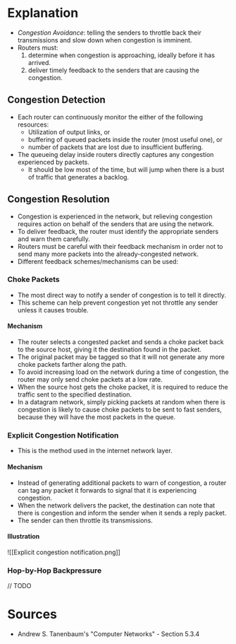 # Explanation
- *Congestion Avoidance*: telling the senders to throttle back their transmissions and slow down when congestion is imminent.
- Routers must:
	1. determine when congestion is approaching, ideally before it has arrived.
	2. deliver timely feedback to the senders that are causing the congestion.

## Congestion Detection
- Each router can continuously monitor the either of the following resources:
	- Utilization of output links, or
	- buffering of queued packets inside the router (most useful one), or
	- number of packets that are lost due to insufficient buffering.
- The queueing delay inside routers directly captures any congestion experienced by packets.
	- It should be low most of the time, but will jump when there is a bust of traffic that generates a backlog.

## Congestion Resolution
- Congestion is experienced in the network, but relieving congestion requires action on behalf of the senders that are using the network.
- To deliver feedback, the router must identify the appropriate senders and warn them carefully.
- Routers must be careful with their feedback mechanism in order not to send many more packets into  the already-congested network.
- Different feedback schemes/mechanisms can be used:

### Choke Packets
- The most direct way to notify a sender of congestion is to tell it directly.
- This scheme can help prevent congestion yet not throttle any sender unless it causes trouble.

#### Mechanism
- The router selects a congested packet and sends a choke packet back to the source host, giving it the destination found in the packet.
- The original packet may be tagged so that it will not generate any more choke packets farther along the path.
- To avoid increasing load on the network during a time of congestion, the router may only send choke packets at a low rate.
- When the source host gets the choke packet, it is required to reduce the traffic sent to the specified destination.
- In a datagram network, simply picking packets at random when there is congestion is likely to cause choke packets to be sent to fast senders, because they will have the most packets in the queue.
 
### Explicit Congestion Notification
- This is the method used in the internet network layer.

#### Mechanism
- Instead of generating additional packets to warn of congestion, a router can tag any packet it forwards to signal that it is experiencing congestion.
- When the network delivers the packet, the destination can note that there is congestion and inform the sender when it sends a reply packet.
- The sender can then throttle its transmissions.

#### Illustration
![[Explicit congestion notification.png]]

### Hop-by-Hop Backpressure
// TODO

# Sources
- Andrew S. Tanenbaum's "Computer Networks" - Section 5.3.4
